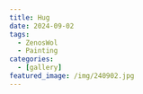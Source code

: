 ```yaml
---
title: Hug
date: 2024-09-02
tags:
  - ZenosWol
  - Painting
categories:
  - [gallery]
featured_image: /img/240902.jpg
---
```

